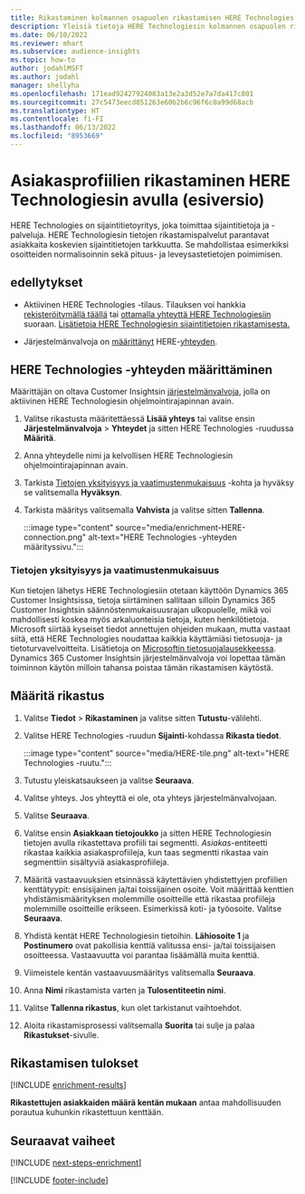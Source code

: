 ```yaml
---
title: Rikastaminen kolmannen osapuolen rikastamisen HERE Technologies -ratkaisun avulla
description: Yleisiä tietoja HERE Technologiesin kolmannen osapuolen rikastamisesta.
ms.date: 06/10/2022
ms.reviewer: mhart
ms.subservice: audience-insights
ms.topic: how-to
author: jodahlMSFT
ms.author: jodahl
manager: shellyha
ms.openlocfilehash: 171ead92427924083a13e2a3d52e7a7da417c801
ms.sourcegitcommit: 27c5473eecd851263e60b2b6c96f6c0a99d68acb
ms.translationtype: HT
ms.contentlocale: fi-FI
ms.lasthandoff: 06/13/2022
ms.locfileid: "8953669"
---
```

# <a name="enrichment-of-customer-profiles-with-here-technologies-preview"></a>Asiakasprofiilien rikastaminen HERE Technologiesin avulla (esiversio)

HERE Technologies on sijaintitietoyritys, joka toimittaa sijaintitietoja ja -palveluja. HERE Technologiesin tietojen rikastamispalvelut parantavat asiakkaita koskevien sijaintitietojen tarkkuutta. Se mahdollistaa esimerkiksi osoitteiden normalisoinnin sekä pituus- ja leveysastetietojen poimimisen.

## <a name="prerequisites"></a>edellytykset

- Aktiivinen HERE Technologies -tilaus. Tilauksen voi hankkia [rekisteröitymällä täällä](https://developer.here.com/sign-up?utm_medium=referral&utm_source=Microsoft-Dynamics-CI&create=Freemium-Basic) tai [ottamalla yhteyttä HERE Technologiesiin](https://developer.here.com/help?utm_medium=referral&utm_source=Microsoft-Dynamics-CI#how-can-we-help-you) suoraan. [Lisätietoja HERE Technologiesin sijaintitietojen rikastamisesta.](https://developer.here.com/location-enrichment?cid=Dev-MicrosoftDynamics-DB-0-Dev-&utm_source=MicrosoftDynamics&utm_medium=referral&utm_campaign=Online_Dev_ReferralMicrosoft)

- Järjestelmänvalvoja on [määrittänyt](#configure-the-connection-for-here-technologies) HERE-[yhteyden](connections.md).

## <a name="configure-the-connection-for-here-technologies"></a>HERE Technologies -yhteyden määrittäminen

Määrittäjän on oltava Customer Insightsin [järjestelmänvalvoja](permissions.md#admin), jolla on aktiivinen HERE Technologiesin ohjelmointirajapinnan avain.

1. Valitse rikastusta määritettäessä **Lisää yhteys** tai valitse ensin **Järjestelmänvalvoja** > **Yhteydet** ja sitten HERE Technologies -ruudussa **Määritä**.

1. Anna yhteydelle nimi ja kelvollisen HERE Technologiesin ohjelmointirajapinnan avain.

1. Tarkista [Tietojen yksityisyys ja vaatimustenmukaisuus](#data-privacy-and-compliance) -kohta ja hyväksy se valitsemalla **Hyväksyn**.

1. Tarkista määritys valitsemalla **Vahvista** ja valitse sitten **Tallenna**.

   :::image type="content" source="media/enrichment-HERE-connection.png" alt-text="HERE Technologies -yhteyden määrityssivu.":::

### <a name="data-privacy-and-compliance"></a>Tietojen yksityisyys ja vaatimustenmukaisuus

Kun tietojen lähetys HERE Technologiesiin otetaan käyttöön Dynamics 365 Customer Insightsissa, tietoja siirtäminen sallitaan silloin Dynamics 365 Customer Insightsin säännöstenmukaisuusrajan ulkopuolelle, mikä voi mahdollisesti koskea myös arkaluonteisia tietoja, kuten henkilötietoja. Microsoft siirtää kyseiset tiedot annettujen ohjeiden mukaan, mutta vastaat siitä, että HERE Technologies noudattaa kaikkia käyttämiäsi tietosuoja- ja tietoturvavelvoitteita. Lisätietoja on [Microsoftin tietosuojalausekkeessa](https://go.microsoft.com/fwlink/?linkid=396732).
Dynamics 365 Customer Insightsin järjestelmänvalvoja voi lopettaa tämän toiminnon käytön milloin tahansa poistaa tämän rikastamisen käytöstä.

## <a name="configure-the-enrichment"></a>Määritä rikastus

1. Valitse **Tiedot** > **Rikastaminen** ja valitse sitten **Tutustu**-välilehti.

1. Valitse HERE Technologies -ruudun **Sijainti**-kohdassa **Rikasta tiedot**.

   :::image type="content" source="media/HERE-tile.png" alt-text="HERE Technologies -ruutu.":::

1. Tutustu yleiskatsaukseen ja valitse **Seuraava**.

1. Valitse yhteys. Jos yhteyttä ei ole, ota yhteys järjestelmänvalvojaan.

1. Valitse **Seuraava**.

1. Valitse ensin **Asiakkaan tietojoukko** ja sitten HERE Technologiesin tietojen avulla rikastettava profiili tai segmentti. *Asiakas*-entiteetti rikastaa kaikkia asiakasprofiileja, kun taas segmentti rikastaa vain segmenttiin sisältyviä asiakasprofiileja.

1. Määritä vastaavuuksien etsinnässä käytettävien yhdistettyjen profiilien kenttätyypit: ensisijainen ja/tai toissijainen osoite. Voit määrittää kenttien yhdistämismäärityksen molemmille osoitteille että rikastaa profiileja molemmille osoitteille erikseen. Esimerkissä koti- ja työosoite. Valitse **Seuraava**.

1. Yhdistä kentät HERE Technologiesin tietoihin. **Lähiosoite 1** ja **Postinumero** ovat pakollisia kenttiä valitussa ensi- ja/tai toissijaisen osoitteessa. Vastaavuutta voi parantaa lisäämällä muita kenttiä.

1. Viimeistele kentän vastaavuusmääritys valitsemalla **Seuraava**.

1. Anna **Nimi** rikastamista varten ja **Tulosentiteetin nimi**.

1. Valitse **Tallenna rikastus**, kun olet tarkistanut vaihtoehdot.

1. Aloita rikastamisprosessi valitsemalla **Suorita** tai sulje ja palaa **Rikastukset**-sivulle.

## <a name="enrichment-results"></a>Rikastamisen tulokset

[!INCLUDE [enrichment-results](includes/enrichment-results.md)]

**Rikastettujen asiakkaiden määrä kentän mukaan** antaa mahdollisuuden porautua kuhunkin rikastettuun kenttään.

## <a name="next-steps"></a>Seuraavat vaiheet

[!INCLUDE [next-steps-enrichment](includes/next-steps-enrichment.md)]

[!INCLUDE [footer-include](includes/footer-banner.md)]
